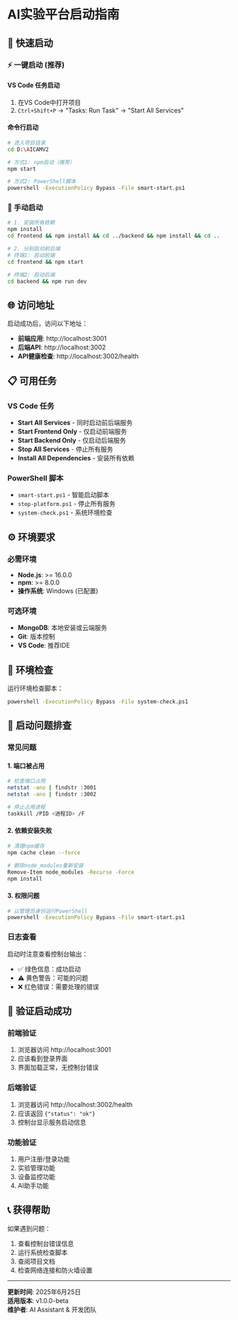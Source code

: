 # AI实验平台启动指南

## 🚀 快速启动

### ⚡ 一键启动 (推荐)

#### VS Code 任务启动
1. 在VS Code中打开项目
2. `Ctrl+Shift+P` → "Tasks: Run Task" → "Start All Services"

#### 命令行启动
```bash
# 进入项目目录
cd D:\AICAMV2

# 方式1: npm启动（推荐）
npm start

# 方式2: PowerShell脚本
powershell -ExecutionPolicy Bypass -File smart-start.ps1
```

### 🔧 手动启动
```bash
# 1. 安装所有依赖
npm install
cd frontend && npm install && cd ../backend && npm install && cd ..

# 2. 分别启动前后端
# 终端1: 启动前端
cd frontend && npm start

# 终端2: 启动后端  
cd backend && npm run dev
```

## 🌐 访问地址

启动成功后，访问以下地址：

- **前端应用**: http://localhost:3001
- **后端API**: http://localhost:3002
- **API健康检查**: http://localhost:3002/health

## 📋 可用任务

### VS Code 任务
- **Start All Services** - 同时启动前后端服务
- **Start Frontend Only** - 仅启动前端服务
- **Start Backend Only** - 仅启动后端服务
- **Stop All Services** - 停止所有服务
- **Install All Dependencies** - 安装所有依赖

### PowerShell 脚本
- `smart-start.ps1` - 智能启动脚本
- `stop-platform.ps1` - 停止所有服务
- `system-check.ps1` - 系统环境检查

## ⚙️ 环境要求

### 必需环境
- **Node.js**: >= 16.0.0
- **npm**: >= 8.0.0
- **操作系统**: Windows (已配置)

### 可选环境
- **MongoDB**: 本地安装或云端服务
- **Git**: 版本控制
- **VS Code**: 推荐IDE

## 🔧 环境检查

运行环境检查脚本：
```bash
powershell -ExecutionPolicy Bypass -File system-check.ps1
```

## 📝 启动问题排查

### 常见问题

#### 1. 端口被占用
```bash
# 检查端口占用
netstat -ano | findstr :3001
netstat -ano | findstr :3002

# 停止占用进程
taskkill /PID <进程ID> /F
```

#### 2. 依赖安装失败
```bash
# 清理npm缓存
npm cache clean --force

# 删除node_modules重新安装
Remove-Item node_modules -Recurse -Force
npm install
```

#### 3. 权限问题
```bash
# 以管理员身份运行PowerShell
powershell -ExecutionPolicy Bypass -File smart-start.ps1
```

### 日志查看

启动时注意查看控制台输出：
- ✅ 绿色信息：成功启动
- ⚠️ 黄色警告：可能的问题
- ❌ 红色错误：需要处理的错误

## 🎯 验证启动成功

### 前端验证
1. 浏览器访问 http://localhost:3001
2. 应该看到登录界面
3. 界面加载正常，无控制台错误

### 后端验证
1. 浏览器访问 http://localhost:3002/health
2. 应该返回 `{"status": "ok"}`
3. 控制台显示服务启动信息

### 功能验证
1. 用户注册/登录功能
2. 实验管理功能
3. 设备监控功能
4. AI助手功能

## 📞 获得帮助

如果遇到问题：
1. 查看控制台错误信息
2. 运行系统检查脚本
3. 查阅项目文档
4. 检查网络连接和防火墙设置

---

**更新时间**: 2025年6月25日  
**适用版本**: v1.0.0-beta  
**维护者**: AI Assistant & 开发团队
